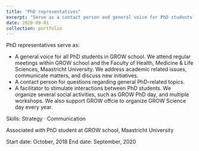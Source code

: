 ```yaml
---
title: "PhD representatives"
excerpt: "Serve as a contact person and general voice for PhD students to discuss PhD-related topics with manager broad and organize social activities"
date: 2020-09-01
collection: portfolio
---
```


PhD representatives serve as:
- A general voice for all PhD students in GROW school. We attend regular meetings within GROW school and the Faculty of Health, Medicine & Life Sciences, Maastricht University. We address academic related issues, communicate matters, and discuss new initiatives.
- A contact person for questions regarding general PhD-related topics.
- A facilitator to stimulate interactions between PhD students. We organize several social activities, such as GROW PhD day, and multiple workshops. We also support GROW offcie to organize GROW Science day every year.

Skills: Strategy · Communication

Associated with PhD student at GROW school, Maastricht University

Start date: October, 2018
End date: September, 2020
